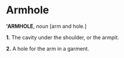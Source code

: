 # Armhole

**'ARMHOLE**, _noun_ \[arm and hole.\]

**1.** The cavity under the shoulder, or the armpit.

**2.** A hole for the arm in a garment.